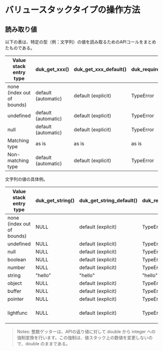 # バリュースタックタイプの操作方法

## 読み取り値

以下の表は、特定の型（例：文字列）の値を読み取るためのAPIコールをまとめたものである。

|   Value stack entry type   |    duk_get_xxx()    | duk_get_xxx_default() | duk_require_xxx() |   duk_opt_xxx()    | duk_to_xxx() |
| -------------------------- | ------------------- | --------------------- | ----------------- | ------------------ | ------------ |
| none (index out of bounds) | default (automatic) | default (explicit)    | TypeError         | default (explicit) | TypeError    |
| undefined                  | default (automatic) | default (explicit)    | TypeError         | default (explicit) | coercion     |
| null                       | default (automatic) | default (explicit)    | TypeError         | TypeError          | coercion     |
| Matching type              | as is               | as is                 | as is             | as is              | as is        |
| Non-matching type          | default (automatic) | default (explicit)    | TypeError         | TypeError          | coercion     |

文字列の値の具体例。

|   Value stack entry type   | duk_get_string() | duk_get_string_default() | duk_require_string() |  duk_opt_string()  |                    duk_to_string()                    |
| -------------------------- | ---------------- | ------------------------ | -------------------- | ------------------ | ----------------------------------------------------- |
| none (index out of bounds) | NULL             | default (explicit)       | TypeError            | default (explicit) | TypeError                                             |
| undefined                  | NULL             | default (explicit)       | TypeError            | default (explicit) | "undefined"                                           |
| null                       | NULL             | default (explicit)       | TypeError            | TypeError          | "null"                                                |
| boolean                    | NULL             | default (explicit)       | TypeError            | TypeError          | "true"                                                |
| number                     | NULL             | default (explicit)       | TypeError            | TypeError          | "123.4"                                               |
| string                     | "hello"          | "hello"                  | "hello"              | "hello"            |                                                       |
| object                     | NULL             | default (explicit)       | TypeError            | TypeError          | "[object Object]"                                     |
| buffer                     | NULL             | default (explicit)       | TypeError            | TypeError          | "[object ArrayBuffer]"                                |
| pointer                    | NULL             | default (explicit)       | TypeError            | TypeError          | "0xdeadbeef"                                          |
| lightfunc                  | NULL             | default (explicit)       | TypeError            | TypeError          | "function light_08062727_0a11() { [lightfunc code] }" |


> Notes: 整数ゲッターは、APIの返り値に対して double から integer への強制変換を行います。この強制は、値スタック上の数値を変更しないので、double のままである。
